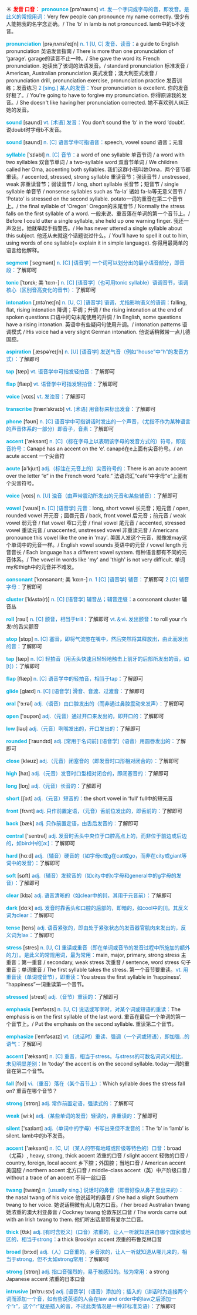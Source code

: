 ☀ <font color="red">**发音 口音：**</font>
<font color="sky blue">**pronounce**</font> [prə'naʊns] 
<font color="#0070c0">vt. 发一个字词或字母的音，即发音。是此义的常规用词：</font>Very few people can pronounce my name correctly. 很少有人能把我的名字念正确。/ The ‘b’ in lamb is not pronounced. lamb中的b不发音。

<font color="sky blue">**pronunciation**</font> [prəˌnʌnsiˈeɪʃn]
<font color="#0070c0">n. 1 [U, C] 发音、读音：</font>a guide to English pronunciation 英语发音指南 / There is more than one pronunciation of ‘garage’. garage的读音不止一种。/ She gave the word its French pronunciation. 她读出了该词的法语发音。/ standard pronunciation 标准发音 / American, Australian pronunciation 美式发音；澳大利亚式发音 / pronunciation drill, pronunciation exercise, pronunciation practice 发音训练；发音练习 <font color="#0070c0">2 [sing.] 某人的发音：</font>Your pronunciation is excellent. 你的发音好极了。/ You're going to have to forgive my pronunciation. 你得原谅我的发音。/ She doesn't like having her pronunciation corrected. 她不喜欢别人纠正她的发音。

<font color="sky blue">**sound**</font> [saʊnd] 
<font color="#0070c0">vt. [术语] 发音：</font>You don’t sound the ‘b’ in the word ‘doubt’. 说doubt时字母b不发音。

<font color="sky blue">**sound**</font> [saʊnd] 
<font color="#0070c0">n. [C] 语音学中可指语音：</font>speech, vowel sound 语音；元音
           
<font color="sky blue">**syllable**</font> [ˈsɪləbl]
<font color="#0070c0">n. [C] 音节：</font>a word of one syllable 单音节词 / a word with two syllables 双音节单词 / a two-syllable word 双音节单词 / We children called her Oma, accenting both syllables. 我们这群小孩叫她Oma，两个音节都重读。/ accented, stressed, strong syllable 重读音节；强读音节 / unstressed, weak 非重读音节；弱读音节 / long, short syllable 长音节；短音节 / single syllable 单音节 / nonsense syllables such as ‘fa-la’ 诸如 fa-la等无意义音节 / ‘Potato’ is stressed on the second syllable. potato一词的重音在第二个音节上。/ the final syllable of 'Oregon' Oregon的末尾音节 / Normally the stress falls on the first syllable of a word. 一般来说、重音落在单词的第一个音节上。/ Before I could utter a single syllable, she held up one warning finger. 我还一声没出，她就举起手指警告。/ He has never uttered a single syllable about this subject. 他还从未就这个话题说过什么。/ You’ll have to spell it out to him, using words of one syllable(= explain it in simple language). 你得用最简单的语言给他解释。   

<font color="sky blue">**segment**</font> [ˈsegmənt]
<font color="#0070c0">n. [C] [语音学] 一个词可以划分出的最小语音部分，即音段：</font>了解即可
           
<font color="sky blue">**tonic**</font> [ˈtɒnɪk; 美 ˈtɑ:n-]
<font color="#0070c0">n. [C] [语音学]（也可用tonic syllable）语调音节，语调核心（区别音高变化的音节）：</font>了解即可
          
<font color="sky blue">**intonation**</font> [ˌɪntəˈneɪʃn]
<font color="#0070c0">n. [U, C] [语音学] 语调，尤指影响语义的语调：</font>falling, flat, rising intonation 降调；平调；升调 / the rising intonation at the end of spoken questions 口语中问句末尾使用的升调 / In English, some questions have a rising intonation. 英语中有些疑问句使用升调。/ intonation patterns 语调模式 / His voice had a very slight German intonation. 他说话稍微带一点儿德国腔。

<font color="sky blue">**aspiration**</font> [ˌæspəˈreɪʃn]
<font color="#0070c0">n. [U] [语音学] 发送气音（例如“house”中“h”的发音方式）：</font>了解即可

<font color="sky blue">**tap**</font> [tæp] 
<font color="#0070c0">vt. 语音学中可指发轻拍音：</font>了解即可
           
<font color="sky blue">**flap**</font> [flæp]
<font color="#0070c0">vt. 语音学中可指发轻拍音：</font>了解即可

<font color="sky blue">**voice**</font> [vɒɪs] 
<font color="#0070c0">vt. 发浊音：</font>了解即可
           
<font color="sky blue">**transcribe**</font> [trænˈskraɪb]
<font color="#0070c0">vt. [术语] 用音标来标出发音：</font>了解即可

<font color="sky blue">**phone**</font> [fəʊn] 
<font color="#0070c0">n. [C] 语音学中可指讲话时发出的一个声音，（尤指不作为某种语言的声音体系的一部分）即音子，音素：</font>了解即可

<font color="sky blue">**accent**</font> ['æksənt] 
<font color="#0070c0">n. [C]（标在字母上以表明该字母的发音方式的）符号，即变音符号：</font>Canapé has an accent on the ‘e’. canapé在e上面有尖音符号。/ an acute accent 一个尖音符

<font color="sky blue">**acute**</font> [ə'kju:t] 
<font color="#0070c0">adj.（标注在元音上的）尖音符号的：</font>There is an acute accent over the letter “e” in the French word “café.” 法语词汇“café”中字母“e”上面有个尖音符号。

<font color="sky blue">**voice**</font> [vɒɪs] 
<font color="#0070c0">n. [U] 浊音（由声带震动所发出的元音和某些辅音）：</font>了解即可
                      
<font color="sky blue">**vowel**</font> [ˈvaʊəl]
<font color="#0070c0">n. [C] [语音学] 元音：</font>long, short vowel 长元音；短元音 / open, rounded vowel 开元音；圆唇元音 / back, front vowel 后元音；前元音 / weak vowel 弱元音 / flat vowel 窄口元音 / final vowel 尾元音 / accented, stressed vowel 重读元音 / unaccented, unstressed vowel 非重读元音 / Americans pronounce this vowel like the one in 'may'. 美国人发这个元音，就像发may这个单词中的元音一样。/ English vowel sounds 英语中的元音 / vowel length 元音音长 / Each language has a different vowel system. 每种语言都有不同的元音体系。/ The vowel in words like 'my' and 'thigh' is not very difficult. 单词my和thigh中的元音并不难发。

<font color="sky blue">**consonant**</font> [ˈkɒnsənənt; 美 ˈkɑ:n-]
<font color="#0070c0">n. 1 [C] [语音学] 辅音：</font>了解即可 <font color="#0070c0">2 [C] 辅音字母：</font>了解即可
           
<font color="sky blue">**cluster**</font> [ˈklʌstə(r)]
<font color="#0070c0">n. [C] [语音学] 辅音丛；辅音连缀：</font>a consonant cluster 辅音丛

<font color="sky blue">**roll**</font> [rəʊl] 
<font color="#0070c0">n. [C] 颤音，相当于trill：</font>了解即可 <font color="#0070c0">vt.＆vi. 发出颤音：</font>to roll your r’s 发r的舌尖颤音

<font color="sky blue">**stop**</font> [stɒp] 
<font color="#0070c0">n. [C] 塞音，即将气流憋在嘴中，然后突然将其释放出，由此而发出的音：</font>了解即可

<font color="sky blue">**tap**</font> [tæp] 
<font color="#0070c0">n. [C] 轻拍音（用舌头快速且轻轻地触击上前牙的后部所发出的音，如[t]）：</font>了解即可
           
<font color="sky blue">**flap**</font> [flæp]
<font color="#0070c0">n. [C] 语音学中的轻拍音，相当于tap：</font>了解即可
           
<font color="sky blue">**glide**</font> [glaɪd]
<font color="#0070c0">n. [C] [语音学] 滑音、音渡、过渡音：</font>了解即可

<font color="sky blue">**oral**</font> ['ɔ:rəl] 
<font color="#0070c0">adj.（语音）由口腔发出的（而非通过鼻腔震动来发声）：</font>了解即可

<font color="sky blue">**open**</font> ['əʊpən] 
<font color="#0070c0">adj.（元音）通过开口来发出的，即开口的：</font>了解即可

<font color="sky blue">**low**</font> [ləʊ] 
<font color="#0070c0">adj.（元音）咧嘴发出的，开口发出的：</font>了解即可
           
<font color="sky blue">**rounded**</font> [ˈraʊndɪd]
<font color="#0070c0">adj. [常用于名词前] [语音学]（语音）用圆唇发出的：</font>了解即可

<font color="sky blue">**close**</font> [kləʊz] 
<font color="#0070c0">adj.（元音）闭塞音的（即发音时口形相对闭合的）：</font>了解即可

<font color="sky blue">**high**</font> [haɪ] 
<font color="#0070c0">adj.（元音）发音时口型相对闭合的，即闭塞音的：</font>了解即可

<font color="sky blue">**long**</font> [lɒŋ] 
<font color="#0070c0">adj.（元音）长音的：</font>了解即可

<font color="sky blue">**short**</font> [ʃɔ:t] 
<font color="#0070c0">adj.（元音）短音的：</font>the short vowel in ‘full’ full中的短元音

<font color="sky blue">**front**</font> [frʌnt] 
<font color="#0070c0">adj. 只作前置定语，（元音）舌前位发出的，即舌前的：</font>了解即可

<font color="sky blue">**back**</font> [bæk] 
<font color="#0070c0">adj. 只作前置定语，由舌后发音的：</font>了解即可

<font color="sky blue">**central**</font> ['sentrəl] 
<font color="#0070c0">adj. 发音时舌头中央位于口腔高点上的，而非位于前边或后边的，如bird中的[ə:]：</font>了解即可 

<font color="sky blue">**hard**</font> [hɑːd] 
<font color="#0070c0">adj.（辅音）硬音的（如字母c或g在cat或go，而非在city或giant等词中的发音）：</font>了解即可

<font color="sky blue">**soft**</font> [sɒft] 
<font color="#0070c0">adj.（辅音）发软音的（如city中的c字母和general中的g字母的发音）：</font>了解即可

<font color="sky blue">**clear**</font> [klɪə] 
<font color="#0070c0">adj. 语音清晰的（如clear中的[l]，其用于元音前）：</font>了解即可

<font color="sky blue">**dark**</font> [dɑːk] 
<font color="#0070c0">adj. 发音时靠舌头和口腔的后部的，即暗的，如cool中的[l]。其反义词为clear：</font>了解即可

<font color="sky blue">**tense**</font> [tens] 
<font color="#0070c0">adj. 语音紧张的，即由处于紧张状态的发音器官肌肉来发出的，反义词为lax：</font>了解即可

<font color="sky blue">**stress**</font> [stres] 
<font color="#0070c0">n. [U, C] 重读或重音（即在单词或音节的发音过程中所施加的额外的力）。是此义的常规用词，最为常用：</font>main, major, primary, strong stress 主重音；第一重音 / secondary, weak stress 次重音 / sentence, word stress 句子重音；单词重音 / The first syllable takes the stress. 第一个音节要重读。<font color="#0070c0">vt. 用重音读（单词或音节），即重读：</font>You stress the first syllable in ‘happiness’. “happiness”一词重读第一个音节。
                      
<font color="sky blue">**stressed**</font> [strest]
<font color="#0070c0">adj.（音节）重读的：</font>了解即可

<font color="sky blue">**emphasis**</font> [ˈemfəsɪs]
<font color="#0070c0">n. [U, C] 说话或写字时，对某个词或短语的重读：</font>The emphasis is on the first syllable of the last word. 重音在最后一个单词的第一个音节上。/ Put the emphasis on the second syllable. 重读第二个音节。

<font color="sky blue">**emphasize**</font> [ˈemfəsaɪz]
<font color="#0070c0">vt.（说话时）重读、强调（一个词或短语），即加强…的语气：</font>了解即可

<font color="sky blue">**accent**</font> ['æksənt] 
<font color="#0070c0">n. [C] 重音，相当于stress。与stress的可数名词词义相比，未见明显差别：</font>In ‘today’ the accent is on the second syllable. today一词的重音在第二个音节。

<font color="sky blue">**fall**</font> [fɔ:l] 
<font color="#0070c0">vi.（重音）落在（某个音节上）：</font>Which syllable does the stress fall on? 重音在哪个音节？

<font color="sky blue">**strong**</font> [strɒŋ] 
<font color="#0070c0">adj. 常作前置定语，强读式的：</font>了解即可

<font color="sky blue">**weak**</font> [wi:k] 
<font color="#0070c0">adj.（某些单词的发音）轻读的，非重读的：</font>了解即可

<font color="sky blue">**silent**</font> ['saɪlənt] 
<font color="#0070c0">adj.（单词中的字母）书写出来但不发音的：</font>The ‘b’ in ‘lamb’ is silent. lamb中的b不发音。

<font color="sky blue">**accent**</font> ['æksənt] 
<font color="#0070c0">n. [C, U]（某人的带有地域或阶级等特色的）口音：</font>broad（尤英）, heavy, strong, thick accent 浓重的口音 / slight accent 轻微的口音 / country, foreign, local accent 乡下腔；外国腔；当地口音 / American accent 美国腔 / northern accent 北方口音 / middle-class accent（英）中产阶级口音 / without a trace of an accent 不带一丝口音
           
<font color="sky blue">**twang**</font> [twæŋ]
<font color="#0070c0">n. [usually sing.] 说话时的鼻音（即音好像从鼻子里出来的）：</font>the nasal twang of his voice 他说话时的鼻音 / She had a slight Southern twang to her voice. 她说话稍微有点儿南方口音。/ her broad Australian twang 她浓重的澳大利亚鼻音 / Cockney twang 伦敦东区口音 / The words came out with an Irish twang to them. 他们听出话里带有爱尔兰口音。

<font color="sky blue">**thick**</font> [θɪk] 
<font color="#0070c0">adj. [有时含贬义]（口音）浓重的，让人一听就知道来自哪个国家或地区的，相当于strong：</font>a thick Brooklyn accent 浓重的布鲁克林口音

<font color="sky blue">**broad**</font> [brɔ:d] 
<font color="#0070c0">adj.（人）口音重的，乡音浓的，让人一听就知道从哪儿来的，相当于strong，但不太如strong常用：</font>了解即可

<font color="sky blue">**strong**</font> [strɒŋ] 
<font color="#0070c0">adj. 指口音强烈的，易于被感知的。较为常用：</font>a strong Japanese accent 浓重的日本口音
           
<font color="sky blue">**intrusive**</font> [ɪnˈtru:sɪv]
<font color="#0070c0">adj. [语音学]（语音）添加的；插入的（讲话时为连接两个词而添加一个音，如有些说英语的人会在law and order中的law之后添加一个“r”，这个“r”就是插入的音，不过此类情况是一种非标准英语）：</font>了解即可
